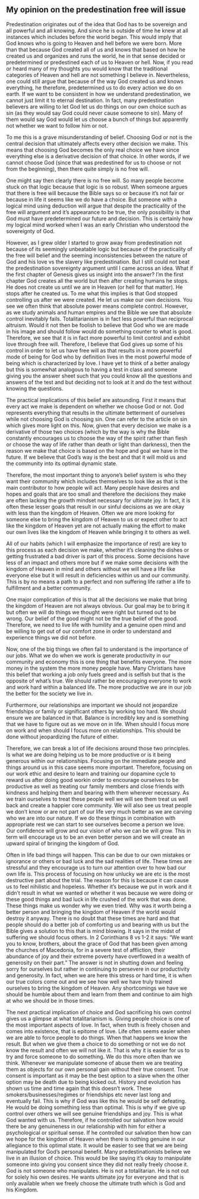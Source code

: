 ## My opinion on the predestination free will issue

Predestination originates out of the idea that God has to be sovereign and all powerful and all knowing. And since he is outside of time he knew at all instances which includes before the world began. This would imply that God knows who is going to Heaven and hell before we were born. More than that because God created all of us and knows that based on how he created us and organizes and runs the world, he in that sense decided or predetermined or predestined each of us to Heaven or hell. Now, if you read or heard many of my thoughts you would know that the traditional categories of Heaven and hell are not something I believe in. Nevertheless, one could still argue that because of the way God created us and knows everything, he therefore, predetermined us to do every action we do on earth. If we want to be consistent in how we understand predestination, we cannot just limit it to eternal destination. In fact, many predestination believers are willing to let God let us do things on our own choice such as sin (as they would say God could never cause someone to sin). Many of them would say God would let us choose a bunch of things but apparently not whether we want to follow him or not. 

To me this is a grave misunderstanding of belief. Choosing God or not is the central decision that ultimately affects every other decision we make. This means that choosing God becomes the only real choice we have since everything else is a derivative decision of that choice. In other words, if we cannot choose God (since that was predestined for us to choose or not from the beginning), then there quite simply is no free will. 

One might say then clearly there is no free will. So many people become stuck on that logic because that logic is so robust. When someone argues that there is free will because the Bible says so or because it’s not fair or because in life it seems like we do have a choice. But someone with a logical mind using deduction will argue that despite the practicality of the free will argument and it’s appearance to be true, the only possibility is that God must have predetermined our future and decision. This is certainly how my logical mind worked when I was an early Christian who understood the sovereignty of God. 

However, as I grew older I started to grow away from predestination not because of its seemingly unbeatable logic but because of the practicality of the free will belief and the seeming inconsistencies between the nature of God and his love vs the slavery like predestination. But I still could not beat the predestination sovereignty argument until I came across an idea. What if the first chapter of Genesis gives us insight into the answer? I’m the first chapter God creates all the world but then after creating humans he stops. He does not create us until we are in Heaven (or hell for that matter). He stops after he created us. To me what this implies is that God stopped controlling us after we were created. He let us make our own decisions. You see we often think that absolute power means complete control. However, as we study animals and human empires and the Bible we see that absolute control inevitably fails. Totalitarianism is in fact less powerful than reciprocal altruism. Would it not then be foolish to believe that God who we are made in his image and should follow would do something counter to what is good. Therefore, we see that it is in fact more powerful to limit control and exhibit love through free will. Therefore, I believe that God gives up some of his control in order to let us have free will as that results in a more powerful mode of being for God who by definition lives in the most powerful mode of being which is characterized by love. I have yet to think of a better analogy but this is somewhat analogous to having a test in class and someone giving you the answer sheet such that you could know all the questions and answers of the test and but deciding not to look at it and do the test without knowing the questions. 

The practical implications of this belief are astounding. First it means that every act we make is dependent on whether we choose God or not. God represents everything that results in the ultimate betterment of ourselves while not choosing God is choosing sin. One can refer to the article on sin which gives more light on this. Now, given that every decision we make is a derivative of those two choices (which by the way is why the Bible constantly encourages us to choose the way of the spirit rather than flesh or choose the way of life rather than death or light than darkness), then the reason we make that choice is based on the hope and goal we have in the future. If we believe that God’s way is the best and that it will mold us and the community into its optimal dynamic state. 

Therefore, the most important thing to anyone’s belief system is who they want their community which includes themselves to look like as that is the main contributor to how people will act. Many people have desires and hopes and goals that are too small and therefore the decisions they make are often lacking the growth mindset necessary for ultimate joy. In fact, it is often these lesser goals that result in our sinful decisions as we are okay with less than the kingdom of Heaven. Often we are more looking for someone else to bring the kingdom of Heaven to us or expect other to act like the kingdom of Heaven yet are not actually making the effort to make our own lives like the kingdom of Heaven while bringing it to others as well. 

All of our habits (which I will emphasize the importance of rest) are key to this process as each decision we make, whether it’s cleaning the dishes or getting frustrated a bad driver is part of this process. Some decisions have less of an impact and others more but if we make some decisions with the kingdom of Heaven in mind and others without we will have a life like everyone else but it will result in deficiencies within us and our community. This is by no means a path to a perfect and non suffering life rather a life to fulfillment and a better community. 

One major complication of this is that all the decisions we make that bring the kingdom of Heaven are not always obvious. Our goal may be to bring it but often we will do things we thought were right but turned out to be wrong. Our belief of the good might not be the true belief of the good. Therefore, we need to live life with humility and a genuine open mind and be willing to get out of our comfort zone in order to understand and experience things we did not before. 

Now, one of the big things we often fail to understand is the importance of our jobs. What we do when we work is generate productivity in our community and economy this is one thing that benefits everyone. The more money in the system the more money people have. Many Christians have this belief that working a job only fuels greed and is selfish but that is the opposite of what’s true. We should rather be encouraging everyone to work and work hard within a balanced life. The more productive we are in our job the better for the society we live in. 

Furthermore, our relationships are important we should not jeopardize friendships or family or significant others by working too hard. We should ensure we are balanced in that. Balance is incredibly key and is something that we have to figure out as we move on in life. When should I focus more on work and when should I focus more on relationships. This should be done without jeopardizing the future of either. 

Therefore, we can break a lot of life decisions around those two principles. Is what we are doing helping us to be more productive or is it being generous within our relationships. Focusing on the immediate people and things around us in this case seems more important. Therefore, focusing on our work ethic and desire to learn and training our dopamine cycle to reward us after doing good workin order to encourage ourselves to be productive as well as treating our family members and close friends with kindness and helping them and bearing with them wherever necessary. As we train ourselves to treat these people well we will see them treat us well back and create a happier core community. We will also see us treat people we don’t know or are not part of our life very much better as we are carving who we are into our nature. If we do these things in combination with appropriate rest we can start to see ourselves become a person we love. Our confidence will grow and our vision of who we can be will grow. This in term will encourage us to be an even better person and we will create an upward spiral of bringing the kingdom of God. 

Often in life bad things will happen. This can be due to our own mistakes or ignorance or others or bad luck and the sad realities of life. These times are stressful and they encourage us to turn our attention over to how bad our own life is. This process of focusing on how unlucky we are etc is the most destructive part about the trial. The reason for this is because it can cause us to feel nihilistic and hopeless. Whether it’s because we put in work and it didn’t result in what we wanted or whether it was because we were doing or these good things and bad luck in life crushed of the work that was done. These things make us wonder why we even tried. Why was it worth being a better person and bringing the kingdom of Heaven if the world would destroy it anyway. There is no doubt that these times are hard and that people should do a better job of comforting us and bearing with us but the Bible gives a solution to this that is mind blowing. It says in the midst of suffering we should focus others. In 2 Corinthians 8 vs 1-2 it says: “We want you to know, brothers, about the grace of God that has been given among the churches of Macedonia, for in a severe test of affliction, their abundance of joy and their extreme poverty have overflowed in a wealth of generosity on their part.” The answer is not in shutting down and feeling sorry for ourselves but rather in continuing to persevere in our productivity and generosity. In fact, when we are here this stress or hard time, it is when our true colors come out and we see how well we have truly trained ourselves to bring the kingdom of Heaven. Any shortcomings we have we should be humble about them and learn from them and continue to aim high at who we should be in those times. 

The next practical implication of choice and God sacrificing his own control gives us a glimpse at what totalitarianism is. Giving people choice is one of the most important aspects of love. In fact, when truth is freely chosen and comes into existence, that is epitome of love. Life often seems easier when we are able to force people to do things. When that happens we know the result. But when we give them a choice to do something or not we do not know the result and often we will not like it. That is why it is easier for us to try and force someone to do something. We do this more often than we think. Whenever we manipulate someone of abuse them we are treating them as objects for our own personal gain without their true consent. True consent is important as it may be the best option to a slave when the other option may be death due to being kicked out. History and evolution has shown us time and time again that this doesn’t work. These smokers/businesses/regimes or friendships etc never last long and eventually fail. This is why if God was like this he would be self defeating. He would be doing something less than optimal. This is why if we give up control over others we will see genuine friendships and joy. This is what God wanted with us. Therefore, if he controlled our salvation how would there be any genuineness in our relationship with him for either a psychological or spiritual sense. If he controlled our salvation then how can we hope for the kingdom of Heaven when there is nothing genuine in our allegiance to this optimal state. It would be easier to see that we are being manipulated for God’s personal benefit. Many predestinationists believe we live in an illusion of choice. This would be like saying it’s okay to manipulate someone into giving you consent since they did not really freely choose it. God is not someone who manipulates. He is not a totalitarian. He is not out for solely his own desires. He wants ultimate joy for everyone and that is only available when we freely choose the ultimate truth which is God and his Kingdom. 